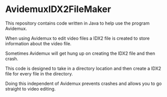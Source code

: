 # AvidemuxIDX2FileMaker
This repository contains code written in Java to help use the program Avidemux.  

When using Avidemux to edit video files a IDX2 file is created to store information about the video file.  

Sometimes Avidemux will get hung up on creating the IDX2 file and then crash.  

This code is designed to take in a directory location and then create a IDX2 file for every file in the directory.  

Doing this independent of Avidemux prevents crashes and allows you to go straight to video editing.
